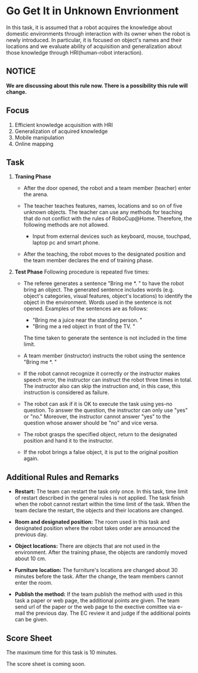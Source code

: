 

# Go Get It in Unknown Envrionment
In this task, it is assumed that a robot acquires the knowledge about domestic environments through interaction with its owner when the robot is newly introduced. In particular, it is focused on object's names and their locations and we evaluate ability of acquisition and generalization about those knowledge through HRI(human-robot interaction).   

## NOTICE

**We are discussing about this rule now. There is a possibility this rule will change.**

## Focus
1. Efficient knowledge acquisition with HRI
2. Generalization of acquired knowledge
3. Mobile manipulation
4. Online mapping 

## Task
1. **Traning Phase** 
    * After the door opened, the robot and a team member (teacher) enter the arena.  

    * The teacher teaches features, names, locations and so on of five unknown objects. The teacher can use any methods for teaching that do not conflict with the rules of RoboCup@Home. Therefore, the following methods are not allowed.  
		
        - Input from external devices such as keyboard, mouse, touchpad, laptop pc and smart phone.  

    * After the teaching, the robot moves to the designated position and the team member declares the end of training phase.  

3. **Test Phase**
    Following procedure is repeated five times: 
    
    * The referee generates a sentence "Bring me \*. " to have the robot bring an object. The generated sentence includes words (e.g. object's categories, visual features, object's locations) to identify the object in the environment. Words used in the sentence is not opened. Examples of the sentences are as follows:  

		- "Bring me a juice near the standing person. "
		- "Bring me a red object in front of the TV. "

      The time taken to generate the sentence is not included in the time limit.  
 
	* A team member (instructor) instructs the robot using the sentence "Bring me \*. "  

	* If the robot cannot recognize it correctly or the instructor makes speech error, the instructor can instruct the robot three times in total. The instructor also can skip the instruction and, in this case, this instruction is considered as failure.   

	* The robot can ask if it is OK to execute the task using yes-no question. To answer the question, the instructor can only use "yes" or "no." Moreover, the instructor cannot answer "yes" to the question whose answer should be "no" and vice versa.  

	* The robot grasps the specified object, return to the designated position and hand it to the instructor.  

	* If the robot brings a false object, it is put to the original position again.   

## Additional Rules and Remarks
* **Restart:** The team can restart the task only once. In this task, time limit of restart described in the general rules is not applied. The task finish when the robot cannot restart within the time limit of the task. When the team declare the restart, the objects and their locations are changed.  

* **Room and designated position:** The room used in this task and designated position where the robot takes order are announced the previous day.  

* **Object locations:** There are objects that are not used in the environment. After the training phase, the objects are randomly moved about 10 cm.   

* **Furniture location:** The furniture's locations are changed about 30 minutes before the task. After the change, the team members cannot enter the room.  

* **Publish the method:**  If the team publish the method with used in this task a paper or web page, the additional points are given. The team send url of the paper or the web page to the exective comittee via e-mail the previous day. The EC review it and judge if the additional points can be given.  


## Score Sheet

The maximum time for this task is 10 minutes. 

The score sheet is coming soon.